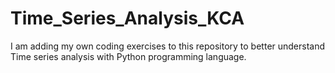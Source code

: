 # Time_Series_Analysis_KCA
I am adding my own coding exercises to this repository to better understand Time series analysis with Python programming language.
